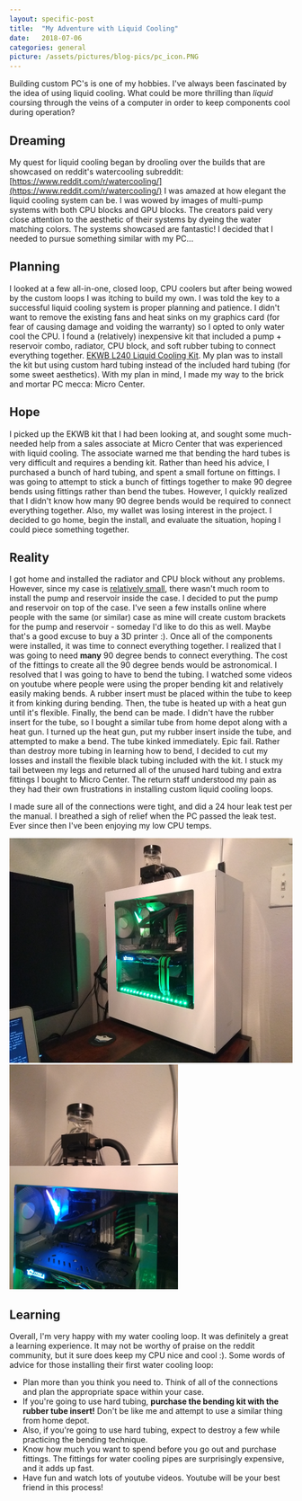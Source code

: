 ```yaml
---
layout: specific-post
title:  "My Adventure with Liquid Cooling"
date:   2018-07-06
categories: general
picture: /assets/pictures/blog-pics/pc_icon.PNG
---
```

Building custom PC's is one of my hobbies. I've always been fascinated by the idea of using liquid cooling. What could be more thrilling than <i>liquid</i> coursing through the veins of a computer in order to keep components cool during operation?

## Dreaming
My quest for liquid cooling began by drooling over the builds that are showcased on reddit's watercooling subreddit: [https://www.reddit.com/r/watercooling/](https://www.reddit.com/r/watercooling/) I was amazed at how elegant the liquid cooling system can be. I was wowed by images of multi-pump systems with both CPU blocks and GPU blocks. The creators paid very close attention to the aesthetic of their systems by dyeing the water matching colors. The systems showcased are fantastic! I decided that I needed to pursue something similar with my PC...

## Planning
I looked at a few all-in-one, closed loop, CPU coolers but after being wowed by the custom loops I was itching to build my own. I was told the key to a successful liquid cooling system is proper planning and patience. I didn't want to remove the existing fans and heat sinks on my graphics card (for fear of causing damage and voiding the warranty) so I opted to only water cool the CPU. I found a (relatively) inexpensive kit that included a pump + reservoir combo, radiator, CPU block, and soft rubber tubing to connect everything together. [EKWB L240 Liquid Cooling Kit](https://www.ekwb.com/shop/ek-kit-l240-1). My plan was to install the kit but using custom hard tubing instead of the included hard tubing (for some sweet aesthetics). With my plan in mind, I made my way to the brick and mortar PC mecca: Micro Center.

## Hope
I picked up the EKWB kit that I had been looking at, and sought some much-needed help from a sales associate at Micro Center that was experienced with liquid cooling. The associate warned me that bending the hard tubes is very difficult and requires a bending kit. Rather than heed his advice, I purchased a bunch of hard tubing, and spent a small fortune on fittings. I was going to attempt to stick a bunch of fittings together to make 90 degree bends using fittings rather than bend the tubes. However, I quickly realized that I didn't know how many 90 degree bends would be required to connect everything together. Also, my wallet was losing interest in the project. I decided to go home, begin the install, and evaluate the situation, hoping I could piece something together.

## Reality
I got home and installed the radiator and CPU block without any problems. However, since my case is [relatively small](https://www.nzxt.com/products/s340-white), there wasn't much room to install the pump and reservoir inside the case. I decided to put the pump and reservoir on top of the case. I've seen a few installs online where people with the same (or similar) case as mine will create custom brackets for the pump and reservoir - someday I'd like to do this as well. Maybe that's a good excuse to buy a 3D printer :). Once all of the components were installed, it was time to connect everything together. I realized that I was going to need <b>many</b> 90 degree bends to connect everything. The cost of the fittings to create all the 90 degree bends would be astronomical. I resolved that I was going to have to bend the tubing. I watched some videos on youtube where people were using the proper bending kit and relatively easily making bends. A rubber insert must be placed within the tube to keep it from kinking during bending. Then, the tube is heated up with a heat gun until it's flexible. Finally, the bend can be made. I didn't have the rubber insert for the tube, so I bought a similar tube from home depot along with a heat gun. I turned up the heat gun, put my rubber insert inside the tube, and attempted to make a bend. The tube kinked immediately. Epic fail. Rather than destroy more tubing in learning how to bend, I decided to cut my losses and install the flexible black tubing included with the kit. I stuck my tail between my legs and returned all of the unused hard tubing and extra fittings I bought to Micro Center. The return staff understood my pain as they had their own frustrations in installing custom liquid cooling loops.

I made sure all of the connections were tight, and did a 24 hour leak test per the manual. I breathed a sigh of relief when the PC passed the leak test. Ever since then I've been enjoying my low CPU temps.

<img src="/assets/pictures/blog-pics/pc_overview.PNG" height="400" width="550">
<img src="/assets/pictures/blog-pics/cooling_overview.PNG" height="400" width="300">

## Learning
Overall, I'm very happy with my water cooling loop. It was definitely a great a learning experience. It may not be worthy of praise on the reddit community, but it sure does keep my CPU nice and cool :).
Some words of advice for those installing their first water cooling loop:
* Plan more than you think you need to. Think of all of the connections and plan the appropriate space within your case.
* If you're going to use hard tubing, <b>purchase the bending kit with the rubber tube insert!</b> Don't be like me and attempt to use a similar thing from home depot.
* Also, if you're going to use hard tubing, expect to destroy a few while practicing the bending technique.
* Know how much you want to spend before you go out and purchase fittings. The fittings for water cooling pipes are surprisingly expensive, and it adds up fast.
* Have fun and watch lots of youtube videos. Youtube will be your best friend in this process!
